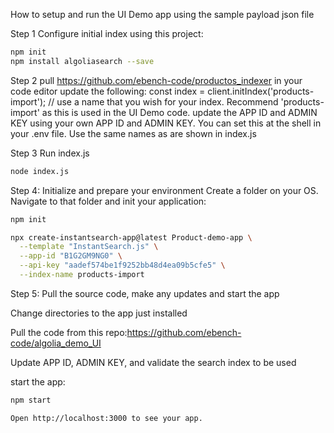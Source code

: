 How to setup and run the UI Demo app using the sample payload json file


Step 1
Configure initial index using this project: 
```sh
npm init
npm install algoliasearch --save
```
Step 2
pull https://github.com/ebench-code/productos_indexer
in your code editor update the following:
const index = client.initIndex('products-import'); // use a name that you wish for your index. Recommend 'products-import' as this is used in the UI Demo code.
update the APP ID and ADMIN KEY using your own APP ID and ADMIN KEY. You can set this at the shell in your .env file. Use the same names as are shown in index.js

Step 3
Run index.js
```sh
node index.js
```
Step 4: Initialize and prepare your environment
Create a folder on your OS. Navigate to that folder and init your application:
```sh
npm init
```
```sh
npx create-instantsearch-app@latest Product-demo-app \
  --template "InstantSearch.js" \
  --app-id "B1G2GM9NG0" \
  --api-key "aadef574be1f9252bb48d4ea09b5cfe5" \
  --index-name products-import

```
Step 5: Pull the source code, make any updates and start the app

Change directories to the app just installed

Pull the code from this repo:https://github.com/ebench-code/algolia_demo_UI

Update APP ID, ADMIN KEY, and validate the search index to be used

start the app:

```sh
npm start

Open http://localhost:3000 to see your app.
